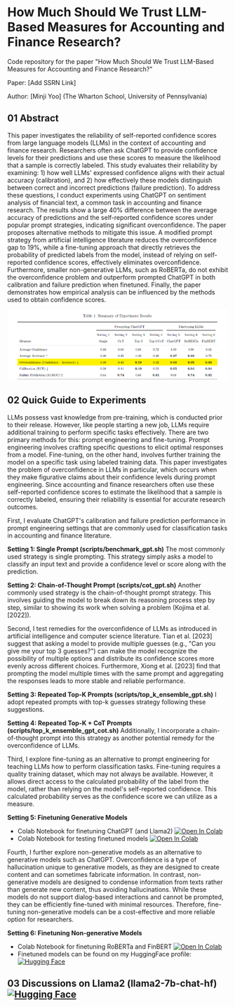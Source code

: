 How Much Should We Trust LLM-Based Measures for Accounting and Finance Research? 
==
Code repository for the paper "How Much Should We Trust LLM-Based Measures for Accounting and Finance Research?"

Paper: [Add SSRN Link]

Author: [Minji Yoo] (The Wharton School, University of Pennsylvania)

## 01 Abstract

This paper investigates the reliability of self-reported confidence scores from large language models (LLMs) in the context of accounting and finance research. Researchers often ask ChatGPT to provide confidence levels for their predictions and use these scores to measure the likelihood that a sample is correctly labeled. This study evaluates their reliability by examining: 1) how well LLMs' expressed confidence aligns with their actual accuracy (calibration), and 2) how effectively these models distinguish between correct and incorrect predictions (failure prediction). To address these questions, I conduct experiments using ChatGPT on sentiment analysis of financial text, a common task in accounting and finance research. The results show a large 40\% difference between the average accuracy of predictions and the self-reported confidence scores under popular prompt strategies, indicating significant overconfidence. The paper proposes alternative methods to mitigate this issue. A modified prompt strategy from artificial intelligence literature reduces the overconfidence gap to 19\%, while a fine-tuning approach that directly retrieves the probability of predicted labels from the model, instead of relying on self-reported confidence scores, effectively eliminates overconfidence. Furthermore, smaller non-generative LLMs, such as RoBERTa, do not exhibit the overconfidence problem and outperform prompted ChatGPT in both calibration and failure prediction when finetuned. Finally, the paper demonstrates how empirical analysis can be influenced by the methods used to obtain confidence scores.



![Summary of Results](summary.png)


## 02 Quick Guide to Experiments

LLMs possess vast knowledge from pre-training, which is conducted prior to their release. However, like people starting a new job, LLMs require additional training to perform specific tasks effectively. There are two primary methods for this: prompt engineering and fine-tuning. Prompt engineering involves crafting specific questions to elicit optimal responses from a model. Fine-tuning, on the other hand, involves further training the model on a specific task using labeled training data. This paper investigates the problem of overconfidence in LLMs in particular, which occurs when they make figurative claims about their confidence levels during prompt engineering. Since accounting and finance researchers often use these self-reported confidence scores to estimate the likelihood that a sample is correctly labeled, ensuring their reliability is essential for accurate research outcomes.

First, I evaluate ChatGPT's calibration and failure prediction performance in prompt engineering settings that are commonly used for classification tasks in accounting and finance literature. 

**Setting 1: Single Prompt (scripts/benchmark_gpt.sh)** 
The most commonly used strategy is single prompting. This strategy simply asks a model to classify an input text and provide a confidence level or score along with the prediction. 

**Setting 2: Chain-of-Thought Prompt (scripts/cot_gpt.sh)** 
Another commonly used strategy is the chain-of-thought prompt strategy. This involves guiding the model to break down its reasoning process step by step, similar to showing its work when solving a problem (Kojima et al. [2022]).

Second, I test remedies for the overconfidence of LLMs as introduced in artificial intelligence and computer science literature. Tian et al. [2023] suggest that asking a model to provide multiple guesses (e.g., "Can you give me your top 3 guesses?") can make the model recognize the possibility of multiple options and distribute its confidence scores more evenly across different choices. Furthermore, Xiong et al. [2023] find that prompting the model multiple times with the same prompt and aggregating the responses leads to more stable and reliable performance. 

**Setting 3: Repeated Top-K Prompts (scripts/top_k_ensemble_gpt.sh)** 
I adopt repeated prompts with top-k guesses strategy following these suggestions. 

**Setting 4: Repeated Top-K + CoT Prompts (scripts/top_k_ensemble_gpt_cot.sh)** 
Additionally, I incorporate a chain-of-thought prompt into this strategy as another potential remedy for the overconfidence of LLMs.

Third, I explore fine-tuning as an alternative to prompt engineering for teaching LLMs how to perform classification tasks. Fine-tuning requires a quality training dataset, which may not always be available. However, it allows direct access to the calculated probability of the label from the model, rather than relying on the model's self-reported confidence. This calculated probability serves as the confidence score we can utilize as a measure.

**Setting 5: Finetuning Generative Models**
- Colab Notebook for finetuning ChatGPT (and Llama2) [![Open In Colab](https://colab.research.google.com/assets/colab-badge.svg)](https://colab.research.google.com/drive/1efaeCj3tAxOXl8fn5pLT9j2PUR73UdAm?usp=sharing)
- Colab Notebook for testing finetuned models [![Open In Colab](https://colab.research.google.com/assets/colab-badge.svg)](https://colab.research.google.com/drive/1uQ9jc4SlK_zG892CMEY6Bvu9CZwZKrNb?usp=sharing)

Fourth, I further explore non-generative models as an alternative to generative models such as ChatGPT. Overconfidence is a type of hallucination unique to generative models, as they are designed to create content and can sometimes fabricate information. In contrast, non-generative models are designed to condense information from texts rather than generate new content, thus avoiding hallucinations. While these models do not support dialog-based interactions and cannot be prompted, they can be efficiently fine-tuned with minimal resources. Therefore, fine-tuning non-generative models can be a cost-effective and more reliable option for researchers.

**Setting 6: Finetuning Non-generative Models**
- Colab Notebook for finetuning RoBERTa and FinBERT [![Open In Colab](https://colab.research.google.com/assets/colab-badge.svg)](https://colab.research.google.com/drive/1lVfRK2COCHEz1gdQ2fodA31wkNwJjIgL?usp=sharing)
- Finetuned models can be found on my HuggingFace profile: [![Hugging Face](https://img.shields.io/badge/Hugging%20Face-Profile-yellow)](https://huggingface.co/minjiyoo)

## 03 Discussions on Llama2 (llama2-7b-chat-hf) [![Hugging Face](https://img.shields.io/badge/Hugging%20Face-Profile-yellow)](https://huggingface.co/meta-llama/Llama-2-7b-chat-hf)



